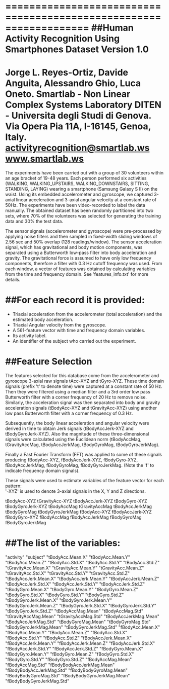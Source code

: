 ==================================================================
##Human Activity Recognition Using Smartphones Dataset
Version 1.0
==================================================================
Jorge L. Reyes-Ortiz, Davide Anguita, Alessandro Ghio, Luca Oneto.
Smartlab - Non Linear Complex Systems Laboratory
DITEN - Universitа degli Studi di Genova.
Via Opera Pia 11A, I-16145, Genoa, Italy.
activityrecognition@smartlab.ws
www.smartlab.ws
==================================================================

The experiments have been carried out with a group of 30 volunteers within an age bracket of 19-48 years. Each person performed six activities (WALKING, WALKING_UPSTAIRS, WALKING_DOWNSTAIRS, SITTING, STANDING, LAYING) wearing a smartphone (Samsung Galaxy S II) on the waist. Using its embedded accelerometer and gyroscope, we captured 3-axial linear acceleration and 3-axial angular velocity at a constant rate of 50Hz. The experiments have been video-recorded to label the data manually. The obtained dataset has been randomly partitioned into two sets, where 70% of the volunteers was selected for generating the training data and 30% the test data. 

The sensor signals (accelerometer and gyroscope) were pre-processed by applying noise filters and then sampled in fixed-width sliding windows of 2.56 sec and 50% overlap (128 readings/window). The sensor acceleration signal, which has gravitational and body motion components, was separated using a Butterworth low-pass filter into body acceleration and gravity. The gravitational force is assumed to have only low frequency components, therefore a filter with 0.3 Hz cutoff frequency was used. From each window, a vector of features was obtained by calculating variables from the time and frequency domain. See 'features_info.txt' for more details. 

##For each record it is provided:
======================================

- Triaxial acceleration from the accelerometer (total acceleration) and the estimated body acceleration.
- Triaxial Angular velocity from the gyroscope. 
- A 561-feature vector with time and frequency domain variables. 
- Its activity label. 
- An identifier of the subject who carried out the experiment.

##Feature Selection 
=================

The features selected for this database come from the accelerometer and gyroscope 3-axial raw signals tAcc-XYZ and tGyro-XYZ. These time domain signals (prefix 't' to denote time) were captured at a constant rate of 50 Hz. Then they were filtered using a median filter and a 3rd order low pass Butterworth filter with a corner frequency of 20 Hz to remove noise. Similarly, the acceleration signal was then separated into body and gravity acceleration signals (tBodyAcc-XYZ and tGravityAcc-XYZ) using another low pass Butterworth filter with a corner frequency of 0.3 Hz. 

Subsequently, the body linear acceleration and angular velocity were derived in time to obtain Jerk signals (tBodyAccJerk-XYZ and tBodyGyroJerk-XYZ). Also the magnitude of these three-dimensional signals were calculated using the Euclidean norm (tBodyAccMag, tGravityAccMag, tBodyAccJerkMag, tBodyGyroMag, tBodyGyroJerkMag). 

Finally a Fast Fourier Transform (FFT) was applied to some of these signals producing fBodyAcc-XYZ, fBodyAccJerk-XYZ, fBodyGyro-XYZ, fBodyAccJerkMag, fBodyGyroMag, fBodyGyroJerkMag. (Note the 'f' to indicate frequency domain signals). 

These signals were used to estimate variables of the feature vector for each pattern:  
'-XYZ' is used to denote 3-axial signals in the X, Y and Z directions.

tBodyAcc-XYZ
tGravityAcc-XYZ
tBodyAccJerk-XYZ
tBodyGyro-XYZ
tBodyGyroJerk-XYZ
tBodyAccMag
tGravityAccMag
tBodyAccJerkMag
tBodyGyroMag
tBodyGyroJerkMag
fBodyAcc-XYZ
fBodyAccJerk-XYZ
fBodyGyro-XYZ
fBodyAccMag
fBodyAccJerkMag
fBodyGyroMag
fBodyGyroJerkMag


##The list of the variables:
================
"activity"
"subject"
"tBodyAcc.Mean.X"
"tBodyAcc.Mean.Y"
"tBodyAcc.Mean.Z"
"tBodyAcc.Std.X"
"tBodyAcc.Std.Y"
"tBodyAcc.Std.Z"
"tGravityAcc.Mean.X"
"tGravityAcc.Mean.Y"
"tGravityAcc.Mean.Z"
"tGravityAcc.Std.X"
"tGravityAcc.Std.Y"
"tGravityAcc.Std.Z"
"tBodyAccJerk.Mean.X"
"tBodyAccJerk.Mean.Y"
"tBodyAccJerk.Mean.Z"
"tBodyAccJerk.Std.X"
"tBodyAccJerk.Std.Y"
"tBodyAccJerk.Std.Z"
"tBodyGyro.Mean.X"
"tBodyGyro.Mean.Y"
"tBodyGyro.Mean.Z"
"tBodyGyro.Std.X"
"tBodyGyro.Std.Y"
"tBodyGyro.Std.Z"
"tBodyGyroJerk.Mean.X"
"tBodyGyroJerk.Mean.Y"
"tBodyGyroJerk.Mean.Z"
"tBodyGyroJerk.Std.X"
"tBodyGyroJerk.Std.Y"
"tBodyGyroJerk.Std.Z"
"tBodyAccMag.Mean"
"tBodyAccMag.Std"
"tGravityAccMag.Mean"
"tGravityAccMag.Std"
"tBodyAccJerkMag.Mean"
"tBodyAccJerkMag.Std"
"tBodyGyroMag.Mean"
"tBodyGyroMag.Std"
"tBodyGyroJerkMag.Mean"
"tBodyGyroJerkMag.Std"
"fBodyAcc.Mean.X"
"fBodyAcc.Mean.Y"
"fBodyAcc.Mean.Z"
"fBodyAcc.Std.X"
"fBodyAcc.Std.Y"
"fBodyAcc.Std.Z"
"fBodyAccJerk.Mean.X"
"fBodyAccJerk.Mean.Y"
"fBodyAccJerk.Mean.Z"
"fBodyAccJerk.Std.X"
"fBodyAccJerk.Std.Y"
"fBodyAccJerk.Std.Z"
"fBodyGyro.Mean.X"
"fBodyGyro.Mean.Y"
"fBodyGyro.Mean.Z"
"fBodyGyro.Std.X"
"fBodyGyro.Std.Y"
"fBodyGyro.Std.Z"
"fBodyAccMag.Mean"
"fBodyAccMag.Std"
"fBodyBodyAccJerkMag.Mean"
"fBodyBodyAccJerkMag.Std"
"fBodyBodyGyroMag.Mean"
"fBodyBodyGyroMag.Std"
"fBodyBodyGyroJerkMag.Mean"
"fBodyBodyGyroJerkMag.Std"
